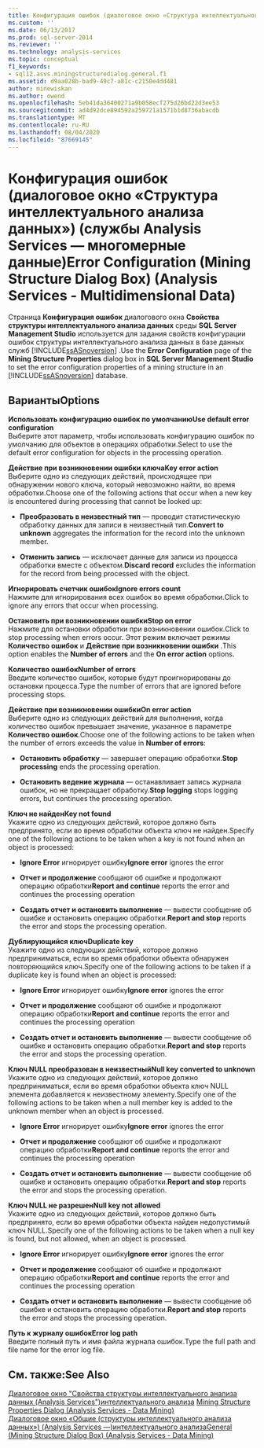 ```yaml
---
title: Конфигурация ошибок (диалоговое окно «Структура интеллектуального анализа данных») (Analysis Services-многомерные данные) | Документация Майкрософт
ms.custom: ''
ms.date: 06/13/2017
ms.prod: sql-server-2014
ms.reviewer: ''
ms.technology: analysis-services
ms.topic: conceptual
f1_keywords:
- sql12.asvs.miningstructuredialog.general.f1
ms.assetid: d9aa028b-bad9-49c7-a81c-c2150e4dd481
author: minewiskan
ms.author: owend
ms.openlocfilehash: 5eb41da36400271a9b058ecf275d26bd22d3ee53
ms.sourcegitcommit: ad4d92dce894592a259721a1571b1d8736abacdb
ms.translationtype: MT
ms.contentlocale: ru-RU
ms.lasthandoff: 08/04/2020
ms.locfileid: "87669145"
---
```

# <a name="error-configuration-mining-structure-dialog-box-analysis-services---multidimensional-data"></a><span data-ttu-id="39c47-102">Конфигурация ошибок (диалоговое окно «Структура интеллектуального анализа данных») (службы Analysis Services — многомерные данные)</span><span class="sxs-lookup"><span data-stu-id="39c47-102">Error Configuration (Mining Structure Dialog Box) (Analysis Services - Multidimensional Data)</span></span>
  <span data-ttu-id="39c47-103">Страница **Конфигурация ошибок** диалогового окна **Свойства структуры интеллектуального анализа данных** среды **SQL Server Management Studio** используется для задания свойств конфигурации ошибок структуры интеллектуального анализа данных в базе данных служб [!INCLUDE[ssASnoversion](../includes/ssasnoversion-md.md)] .</span><span class="sxs-lookup"><span data-stu-id="39c47-103">Use the **Error Configuration** page of the **Mining Structure Properties** dialog box in **SQL Server Management Studio** to set the error configuration properties of a mining structure in an [!INCLUDE[ssASnoversion](../includes/ssasnoversion-md.md)] database.</span></span>  
  
## <a name="options"></a><span data-ttu-id="39c47-104">Варианты</span><span class="sxs-lookup"><span data-stu-id="39c47-104">Options</span></span>  
 <span data-ttu-id="39c47-105">**Использовать конфигурацию ошибок по умолчанию**</span><span class="sxs-lookup"><span data-stu-id="39c47-105">**Use default error configuration**</span></span>  
 <span data-ttu-id="39c47-106">Выберите этот параметр, чтобы использовать конфигурацию ошибок по умолчанию для объектов в операциях обработки.</span><span class="sxs-lookup"><span data-stu-id="39c47-106">Select to use the default error configuration for objects in the processing operation.</span></span>  
  
 <span data-ttu-id="39c47-107">**Действие при возникновении ошибки ключа**</span><span class="sxs-lookup"><span data-stu-id="39c47-107">**Key error action**</span></span>  
 <span data-ttu-id="39c47-108">Выберите одно из следующих действий, происходящее при обнаружении нового ключа, который невозможно найти, во время обработки.</span><span class="sxs-lookup"><span data-stu-id="39c47-108">Choose one of the following actions that occur when a new key is encountered during processing that cannot be looked up:</span></span>  
  
-   <span data-ttu-id="39c47-109">**Преобразовать в неизвестный тип** — проводит статистическую обработку данных для записи в неизвестный тип.</span><span class="sxs-lookup"><span data-stu-id="39c47-109">**Convert to unknown** aggregates the information for the record into the unknown member.</span></span>  
  
-   <span data-ttu-id="39c47-110">**Отменить запись** — исключает данные для записи из процесса обработки вместе с объектом.</span><span class="sxs-lookup"><span data-stu-id="39c47-110">**Discard record** excludes the information for the record from being processed with the object.</span></span>  
  
 <span data-ttu-id="39c47-111">**Игнорировать счетчик ошибок**</span><span class="sxs-lookup"><span data-stu-id="39c47-111">**Ignore errors count**</span></span>  
 <span data-ttu-id="39c47-112">Нажмите для игнорирования всех ошибок во время обработки.</span><span class="sxs-lookup"><span data-stu-id="39c47-112">Click to ignore any errors that occur when processing.</span></span>  
  
 <span data-ttu-id="39c47-113">**Остановить при возникновении ошибки**</span><span class="sxs-lookup"><span data-stu-id="39c47-113">**Stop on error**</span></span>  
 <span data-ttu-id="39c47-114">Нажмите для остановки обработки при возникновении ошибок.</span><span class="sxs-lookup"><span data-stu-id="39c47-114">Click to stop processing when errors occur.</span></span> <span data-ttu-id="39c47-115">Этот режим включает режимы **Количество ошибок** и **Действие при возникновении ошибки** .</span><span class="sxs-lookup"><span data-stu-id="39c47-115">This option enables the **Number of errors** and the **On error action** options.</span></span>  
  
 <span data-ttu-id="39c47-116">**Количество ошибок**</span><span class="sxs-lookup"><span data-stu-id="39c47-116">**Number of errors**</span></span>  
 <span data-ttu-id="39c47-117">Введите количество ошибок, которые будут проигнорированы до остановки процесса.</span><span class="sxs-lookup"><span data-stu-id="39c47-117">Type the number of errors that are ignored before processing stops.</span></span>  
  
 <span data-ttu-id="39c47-118">**Действие при возникновении ошибки**</span><span class="sxs-lookup"><span data-stu-id="39c47-118">**On error action**</span></span>  
 <span data-ttu-id="39c47-119">Выберите одно из следующих действий для выполнения, когда количество ошибок превышает значение, указанное в параметре **Количество ошибок**.</span><span class="sxs-lookup"><span data-stu-id="39c47-119">Choose one of the following actions to be taken when the number of errors exceeds the value in **Number of errors**:</span></span>  
  
-   <span data-ttu-id="39c47-120">**Остановить обработку** — завершает операцию обработки.</span><span class="sxs-lookup"><span data-stu-id="39c47-120">**Stop processing** ends the processing operation.</span></span>  
  
-   <span data-ttu-id="39c47-121">**Остановить ведение журнала** — останавливает запись журнала ошибок, но не прекращает обработку.</span><span class="sxs-lookup"><span data-stu-id="39c47-121">**Stop logging** stops logging errors, but continues the processing operation.</span></span>  
  
 <span data-ttu-id="39c47-122">**Ключ не найден**</span><span class="sxs-lookup"><span data-stu-id="39c47-122">**Key not found**</span></span>  
 <span data-ttu-id="39c47-123">Укажите одно из следующих действий, которое должно быть предпринято, если во время обработки объекта ключ не найден.</span><span class="sxs-lookup"><span data-stu-id="39c47-123">Specify one of the following actions to be taken when a key is not found when an object is processed:</span></span>  
  
-   <span data-ttu-id="39c47-124">**Ignore Error** игнорирует ошибку</span><span class="sxs-lookup"><span data-stu-id="39c47-124">**Ignore error** ignores the error</span></span>  
  
-   <span data-ttu-id="39c47-125">**Отчет и продолжение** сообщают об ошибке и продолжают операцию обработки</span><span class="sxs-lookup"><span data-stu-id="39c47-125">**Report and continue** reports the error and continues the processing operation</span></span>  
  
-   <span data-ttu-id="39c47-126">**Создать отчет и остановить выполнение** — вывести сообщение об ошибке и остановить операцию обработки.</span><span class="sxs-lookup"><span data-stu-id="39c47-126">**Report and stop** reports the error and stops the processing operation.</span></span>  
  
 <span data-ttu-id="39c47-127">**Дублирующийся ключ**</span><span class="sxs-lookup"><span data-stu-id="39c47-127">**Duplicate key**</span></span>  
 <span data-ttu-id="39c47-128">Укажите одно из следующих действий, которое должно предприниматься, если во время обработки объекта обнаружен повторяющийся ключ.</span><span class="sxs-lookup"><span data-stu-id="39c47-128">Specify one of the following actions to be taken if a duplicate key is found when an object is processed:</span></span>  
  
-   <span data-ttu-id="39c47-129">**Ignore Error** игнорирует ошибку</span><span class="sxs-lookup"><span data-stu-id="39c47-129">**Ignore error** ignores the error</span></span>  
  
-   <span data-ttu-id="39c47-130">**Отчет и продолжение** сообщают об ошибке и продолжают операцию обработки</span><span class="sxs-lookup"><span data-stu-id="39c47-130">**Report and continue** reports the error and continues the processing operation</span></span>  
  
-   <span data-ttu-id="39c47-131">**Создать отчет и остановить выполнение** — вывести сообщение об ошибке и остановить операцию обработки.</span><span class="sxs-lookup"><span data-stu-id="39c47-131">**Report and stop** reports the error and stops the processing operation.</span></span>  
  
 <span data-ttu-id="39c47-132">**Ключ NULL преобразован в неизвестный**</span><span class="sxs-lookup"><span data-stu-id="39c47-132">**Null key converted to unknown**</span></span>  
 <span data-ttu-id="39c47-133">Укажите одно из следующих действий, которое должно предприниматься, если во время обработки объекта ключ NULL элемента добавляется к неизвестному элементу.</span><span class="sxs-lookup"><span data-stu-id="39c47-133">Specify one of the following actions to be taken when a null member key is added to the unknown member when an object is processed.</span></span>  
  
-   <span data-ttu-id="39c47-134">**Ignore Error** игнорирует ошибку</span><span class="sxs-lookup"><span data-stu-id="39c47-134">**Ignore error** ignores the error</span></span>  
  
-   <span data-ttu-id="39c47-135">**Отчет и продолжение** сообщают об ошибке и продолжают операцию обработки</span><span class="sxs-lookup"><span data-stu-id="39c47-135">**Report and continue** reports the error and continues the processing operation</span></span>  
  
-   <span data-ttu-id="39c47-136">**Создать отчет и остановить выполнение** — вывести сообщение об ошибке и остановить операцию обработки.</span><span class="sxs-lookup"><span data-stu-id="39c47-136">**Report and stop** reports the error and stops the processing operation.</span></span>  
  
 <span data-ttu-id="39c47-137">**Ключ NULL не разрешен**</span><span class="sxs-lookup"><span data-stu-id="39c47-137">**Null key not allowed**</span></span>  
 <span data-ttu-id="39c47-138">Укажите одно из следующих действий, которое должно быть предпринято, если во время обработки объекта найден недопустимый ключ NULL.</span><span class="sxs-lookup"><span data-stu-id="39c47-138">Specify one of the following actions to be taken when a null key is found, but not allowed, when an object is processed.</span></span>  
  
-   <span data-ttu-id="39c47-139">**Ignore Error** игнорирует ошибку</span><span class="sxs-lookup"><span data-stu-id="39c47-139">**Ignore error** ignores the error</span></span>  
  
-   <span data-ttu-id="39c47-140">**Отчет и продолжение** сообщают об ошибке и продолжают операцию обработки</span><span class="sxs-lookup"><span data-stu-id="39c47-140">**Report and continue** reports the error and continues the processing operation</span></span>  
  
-   <span data-ttu-id="39c47-141">**Создать отчет и остановить выполнение** — вывести сообщение об ошибке и остановить операцию обработки.</span><span class="sxs-lookup"><span data-stu-id="39c47-141">**Report and stop** reports the error and stops the processing operation.</span></span>  
  
 <span data-ttu-id="39c47-142">**Путь к журналу ошибок**</span><span class="sxs-lookup"><span data-stu-id="39c47-142">**Error log path**</span></span>  
 <span data-ttu-id="39c47-143">Введите полный путь и имя файла журнала ошибок.</span><span class="sxs-lookup"><span data-stu-id="39c47-143">Type the full path and file name for the error log file.</span></span>  
  
## <a name="see-also"></a><span data-ttu-id="39c47-144">См. также:</span><span class="sxs-lookup"><span data-stu-id="39c47-144">See Also</span></span>  
 <span data-ttu-id="39c47-145">[Диалоговое окно "Свойства структуры интеллектуального анализа данных &#40;Analysis Services"&#41;интеллектуального анализа](mining-structure-properties-dialog-analysis-services-data-mining.md) </span><span class="sxs-lookup"><span data-stu-id="39c47-145">[Mining Structure Properties Dialog &#40;Analysis Services - Data Mining&#41;](mining-structure-properties-dialog-analysis-services-data-mining.md) </span></span>  
 [<span data-ttu-id="39c47-146">Диалоговое окно «Общие &#40;структуры интеллектуального анализа данных»&#41; &#40;Analysis Services —&#41;интеллектуального анализа</span><span class="sxs-lookup"><span data-stu-id="39c47-146">General &#40;Mining Structure Dialog Box&#41; &#40;Analysis Services - Data Mining&#41;</span></span>](general-mining-structure-dialog-box-analysis-services-data-mining.md)  
  
  
